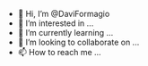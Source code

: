 - 👋 Hi, I’m @DaviFormagio
- 👀 I’m interested in ...
- 🌱 I’m currently learning ...
- 💞️ I’m looking to collaborate on ...
- 📫 How to reach me ...

<!---
DaviFormagio/DaviFormagio is a ✨ special ✨ repository because its `README.md` (this file) appears on your GitHub profile.
You can click the Preview link to take a look at your changes.
--->
